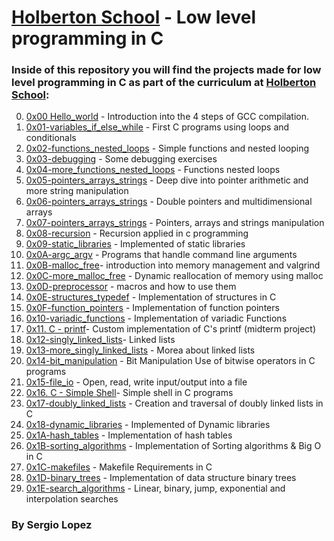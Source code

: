 # [Holberton School](https://www.holbertonschool.com) - Low level programming in C

### Inside of this repository you will find the projects made for low level programming in C as part of the curriculum at [Holberton School](https://www.holbertonschool.com):

0. [0x00 Hello_world](https://github.com/Cherjios/holbertonschool-low_level_programming/tree/master/0x00-hello_world) - Introduction into the 4 steps of GCC compilation.
1. [0x01-variables_if_else_while](https://github.com/Cherjios/holbertonschool-low_level_programming/tree/master/0x01-variables_if_else_while) - First C programs using loops and conditionals
2. [0x02-functions_nested_loops](https://github.com/Cherjios/holbertonschool-low_level_programming/tree/master/0x02-functions_nested_loops) - Simple functions and nested looping
3. [0x03-debugging](https://github.com/Cherjios/holbertonschool-low_level_programming/tree/master/0x03-debugging) - Some debugging exercises 
4. [0x04-more_functions_nested_loops](https://github.com/Cherjios/holbertonschool-low_level_programming/tree/master/0x04-more_functions_nested_loops) -  Functions nested loops 
5. [0x05-pointers_arrays_strings](https://github.com/Cherjios/holbertonschool-low_level_programming/tree/master/0x05-pointers_arrays_strings) - Deep dive into pointer arithmetic and more string manipulation
6. [0x06-pointers_arrays_strings](https://github.com/Cherjios/holbertonschool-low_level_programming/tree/master/0x06-pointers_arrays_strings) - Double pointers and multidimensional arrays
7. [0x07-pointers_arrays_strings](https://github.com/Cherjios/holbertonschool-low_level_programming/tree/master/0x07-pointers_arrays_strings) - Pointers, arrays and strings manipulation
8. [0x08-recursion](https://github.com/Cherjios/holbertonschool-low_level_programming/tree/master/0x08-recursion) - Recursion applied in c programming
9. [0x09-static_libraries](https://github.com/Cherjios/holbertonschool-low_level_programming/tree/master/0x09-static_libraries) - Implemented of static libraries
10. [0x0A-argc_argv](https://github.com/Cherjios/holbertonschool-low_level_programming/tree/master/0x0A-argc_argv) - Programs that handle command line arguments
11. [0x0B-malloc_free](https://github.com/Cherjios/holbertonschool-low_level_programming/tree/master/0x0B-malloc_free)- introduction into memory management and valgrind
12. [0x0C-more_malloc_free](https://github.com/Cherjios/holbertonschool-low_level_programming/tree/master/0x0C-more_malloc_free) - Dynamic reallocation of memory using malloc
13. [0x0D-preprocessor](https://github.com/Cherjios/holbertonschool-low_level_programming/tree/master/0x0D-preprocessor) - macros and how to use them
14. [0x0E-structures_typedef](https://github.com/Cherjios/holbertonschool-low_level_programming/tree/master/0x0E-structures_typedef) - Implementation of structures in C
15. [0x0F-function_pointers](https://github.com/Cherjios/holbertonschool-low_level_programming/tree/master/0x0F-function_pointers) - Implementation of function pointers 
16. [0x10-variadic_functions](https://github.com/Cherjios/holbertonschool-low_level_programming/tree/master/0x10-variadic_functions) - Implementation of variadic Functions
17. [0x11. C - printf](https://github.com/Cherjios/printf)- Custom implementation of C's printf (midterm project)
18. [0x12-singly_linked_lists](0x12-singly_linked_lists)- Linked lists 
19. [0x13-more_singly_linked_lists](https://github.com/Cherjios/holbertonschool-low_level_programming/tree/master/0x13-more_singly_linked_lists) - Morea about linked lists 
20. [0x14-bit_manipulation](https://github.com/Cherjios/holbertonschool-low_level_programming/tree/master/0x14-bit_manipulation) - Bit Manipulation Use of bitwise operators in C programs
21. [0x15-file_io](https://github.com/Cherjios/holbertonschool-low_level_programming/tree/master/0x15-file_io) - Open, read, write input/output into a file
22. [0x16. C - Simple Shell](https://github.com/Cherjios/simple_shell)- Simple shell in C programs
23. [0x17-doubly_linked_lists](https://github.com/Cherjios/holbertonschool-low_level_programming/tree/master/0x17-doubly_linked_lists) - Creation and traversal of doubly linked lists in C
24. [0x18-dynamic_libraries](https://github.com/Cherjios/holbertonschool-low_level_programming/tree/master/0x18-dynamic_libraries) - Implemented of Dynamic libraries
25. [0x1A-hash_tables](https://github.com/Cherjios/holbertonschool-low_level_programming/tree/master/0x1A-hash_tables) - Implementation of hash tables
26. [0x1B-sorting_algorithms](https://github.com/Cherjios/holbertonschool-low_level_programming/tree/master/0x1B-sorting_algorithms) - Implementation of Sorting algorithms & Big O in C
27. [0x1C-makefiles](https://github.com/Cherjios/holbertonschool-low_level_programming/tree/master/0x1C-makefiles) - Makefile Requirements in C
28. [0x1D-binary_trees](https://github.com/Cherjios/holbertonschool-low_level_programming/tree/master/0x1D-binary_trees) - Implementation of data structure binary trees
29. [0x1E-search_algorithms](https://github.com/Cherjios/holbertonschool-low_level_programming/tree/master/0x1E-search_algorithms) - Linear, binary, jump, exponential and interpolation searches

### By Sergio Lopez
